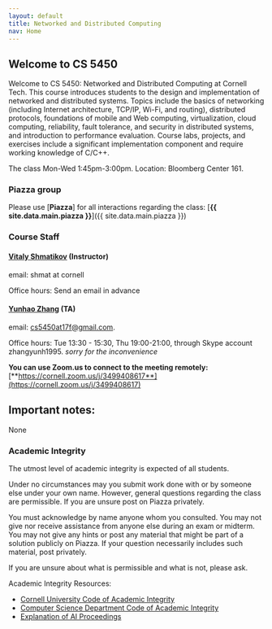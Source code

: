 ```yaml
---
layout: default
title: Networked and Distributed Computing
nav: Home
---
```


## Welcome to CS 5450

Welcome to CS 5450: Networked and Distributed Computing at Cornell Tech. This course introduces students to the design and implementation of networked and distributed systems.  Topics include the basics of networking (including Internet architecture, TCP/IP, Wi-Fi, and routing), distributed protocols, foundations of mobile and Web computing, virtualization, cloud computing, reliability, fault tolerance, and security in distributed systems, and introduction to performance evaluation.  Course labs, projects, and exercises include a significant implementation component and require working knowledge of C/C++.

The class Mon-Wed 1:45pm-3:00pm. Location: Bloomberg Center 161.

### Piazza group

Please use [**Piazza**] for all interactions regarding the class: [**{{ site.data.main.piazza }}**]({{ site.data.main.piazza }})

###  Course Staff

#### [**Vitaly Shmatikov**](http://www.cs.cornell.edu/~shmat/) (Instructor)  
email: shmat at cornell

Office hours:  Send an email in advance

#### [**Yunhao Zhang**](http://dolobyte.net) (TA)
email: cs5450at17f@gmail.com.

Office hours: Tue 13:30 - 15:30, Thu 19:00-21:00, through Skype account zhangyunh1995. *sorry for the inconvenience*

**You can use Zoom.us to connect to the meeting remotely:** [**https://cornell.zoom.us/j/3499408617**](https://cornell.zoom.us/j/3499408617)

## Important notes:

None

### Academic Integrity

The utmost level of academic integrity is expected of all students.

Under no circumstances may you submit work done with or by someone else under your own name. However, general questions regarding the class are permissible. If you are unsure post on Piazza privately.

You must acknowledge by name anyone whom you consulted. You may not give nor receive assistance from anyone else during an exam or midterm. You may not give any hints or post any material that might be part of a solution publicly on Piazza. If your question necessarily includes such material, post privately.

If you are unsure about what is permissible and what is not, please ask.

Academic Integrity Resources:

* [Cornell University Code of Academic Integrity](http://cuinfo.cornell.edu/aic.cfm)
* [Computer Science Department Code of Academic Integrity](http://www.cs.cornell.edu/undergrad/CSMajor#ai)
* [Explanation of AI Proceedings](http://www.theuniversityfaculty.cornell.edu/AcadInteg/)

